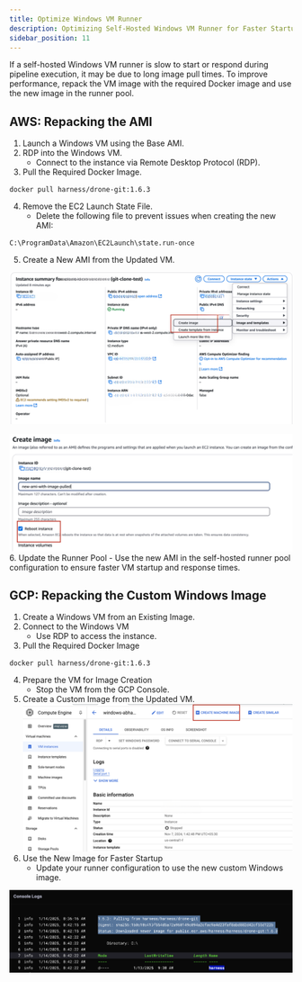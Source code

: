 ```yaml
---
title: Optimize Windows VM Runner
description: Optimizing Self-Hosted Windows VM Runner for Faster Startup and Response Times.
sidebar_position: 11
---
```


If a self-hosted Windows VM runner is slow to start or respond during pipeline execution, it may be due to long image pull times. To improve performance, repack the VM image with the required Docker image and use the new image in the runner pool.

## AWS: Repacking the AMI

1. Launch a Windows VM using the Base AMI.
2. RDP into the Windows VM.
    - Connect to the instance via Remote Desktop Protocol (RDP).
3. Pull the Required Docker Image.
```
docker pull harness/drone-git:1.6.3
```
4. Remove the EC2 Launch State File.
   - Delete the following file to prevent issues when creating the new AMI:
```
C:\ProgramData\Amazon\EC2Launch\state.run-once
```
5. Create a New AMI from the Updated VM.

![Create a new AMI - part A](./static/aws-ec2-a.png)

![Create a new AMI - part B](./static/aws-ec2-b.png)
6. Update the Runner Pool
    - Use the new AMI in the self-hosted runner pool configuration to ensure faster VM startup and response times.

## GCP: Repacking the Custom Windows Image

1. Create a Windows VM from an Existing Image.
2. Connect to the Windows VM
   - Use RDP to access the instance.
3. Pull the Required Docker Image
```
docker pull harness/drone-git:1.6.3
```
4. Prepare the VM for Image Creation
    - Stop the VM from the GCP Console.
5. Create a Custom Image from the Updated VM.
![Create a new GCP image](./static/gcp-compute-engine.png)
1. Use the New Image for Faster Startup
    - Update your runner configuration to use the new custom Windows image.

![New image pull](./static/new-image-pull.png)